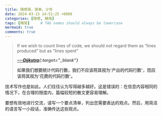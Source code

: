 ```yaml
---
title: 随想录，简单，少写
date: 2024-03-15 14:51:25 +0800
categories: [随想, 精简]
tags: [精简]     # TAG names should always be lowercase
mermaid: true
comments: true
---
```


> If we wish to count lines of code, we should not regard them as “lines produced” but as “lines spent”
> 
> __*[---Dijkstra](https://www.cs.utexas.edu/users/EWD/transcriptions/EWD10xx/EWD1036.html){:target="_blank"}*__
>
> __如果我们想要统计代码行数，我们不应该将其视为'产出的代码行数'，而应该将其视为'花费的代码行数'。__

技术写作也是如此。人们往往认为写得越多越好。这是错误的：在信息内容相同的情况下，在合理的限度内，篇幅较短的散文更容易理解。

要想有效地进行交流，请写一个要点清单，列出您需要表达的观点。然后，用简洁的语言写一小段话，准确传达这些观点。

